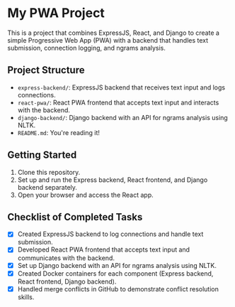 # My PWA Project

This is a project that combines ExpressJS, React, and Django to create a simple Progressive Web App (PWA) with a backend that handles text submission, connection logging, and ngrams analysis.

## Project Structure

- `express-backend/`: ExpressJS backend that receives text input and logs connections.
- `react-pwa/`: React PWA frontend that accepts text input and interacts with the backend.
- `django-backend/`: Django backend with an API for ngrams analysis using NLTK.
- `README.md`: You're reading it!

## Getting Started

1. Clone this repository.
2. Set up and run the Express backend, React frontend, and Django backend separately.
3. Open your browser and access the React app.

## Checklist of Completed Tasks

- [x] Created ExpressJS backend to log connections and handle text submission.
- [x] Developed React PWA frontend that accepts text input and communicates with the backend.
- [x] Set up Django backend with an API for ngrams analysis using NLTK.
- [x] Created Docker containers for each component (Express backend, React frontend, Django backend).
- [x] Handled merge conflicts in GitHub to demonstrate conflict resolution skills.
